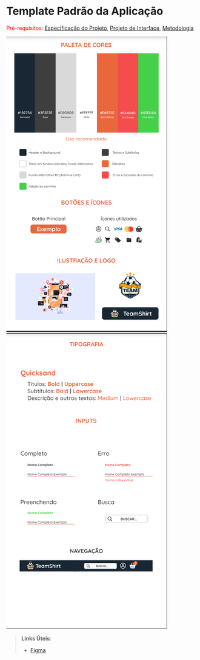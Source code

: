 # Template Padrão da Aplicação

<span style="color:red">Pré-requisitos: <a href="2-Especificação do Projeto.md"> Especificação do Projeto</a></span>, <a href="3-Projeto de Interface.md"> Projeto de Interface</a>, <a href="4-Metodologia.md"> Metodologia</a>

<img src="https://github.com/ICEI-PUC-Minas-PMV-ADS/pmv-ads-2022-2-e2-proj-int-t7-teamshirt/blob/main/docs/img/1.png">
<img src=https://github.com/ICEI-PUC-Minas-PMV-ADS/pmv-ads-2022-2-e2-proj-int-t7-teamshirt/blob/main/docs/img/2.png>

> **Links Úteis**:
>
> - <a href="https://www.figma.com/file/HxmQrfp9RmY9vVq2qL5fnW/TEAMSHIRT?node-id=31%3A2">Figma</a>
